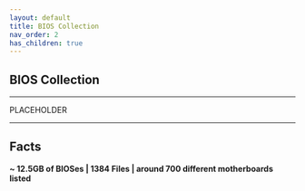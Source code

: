 ```yaml
---
layout: default
title: BIOS Collection
nav_order: 2
has_children: true
---
```

## BIOS Collection

***

PLACEHOLDER

***

## Facts
**~ 12.5GB of BIOSes | 1384 Files | around 700 different motherboards listed**

